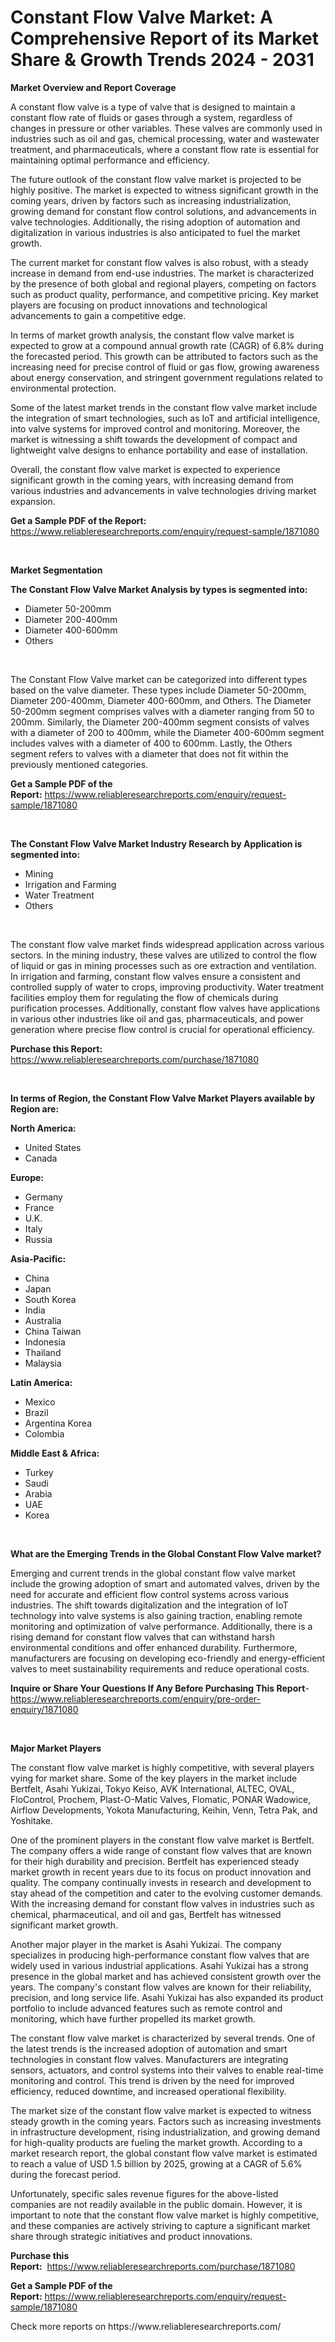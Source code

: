 <p><h1>Constant Flow Valve Market: A Comprehensive Report of its Market Share & Growth Trends 2024 - 2031</h1></p><p><strong>Market Overview and Report Coverage</strong></p>
<p><p>A constant flow valve is a type of valve that is designed to maintain a constant flow rate of fluids or gases through a system, regardless of changes in pressure or other variables. These valves are commonly used in industries such as oil and gas, chemical processing, water and wastewater treatment, and pharmaceuticals, where a constant flow rate is essential for maintaining optimal performance and efficiency.</p><p>The future outlook of the constant flow valve market is projected to be highly positive. The market is expected to witness significant growth in the coming years, driven by factors such as increasing industrialization, growing demand for constant flow control solutions, and advancements in valve technologies. Additionally, the rising adoption of automation and digitalization in various industries is also anticipated to fuel the market growth.</p><p>The current market for constant flow valves is also robust, with a steady increase in demand from end-use industries. The market is characterized by the presence of both global and regional players, competing on factors such as product quality, performance, and competitive pricing. Key market players are focusing on product innovations and technological advancements to gain a competitive edge.</p><p>In terms of market growth analysis, the constant flow valve market is expected to grow at a compound annual growth rate (CAGR) of 6.8% during the forecasted period. This growth can be attributed to factors such as the increasing need for precise control of fluid or gas flow, growing awareness about energy conservation, and stringent government regulations related to environmental protection.</p><p>Some of the latest market trends in the constant flow valve market include the integration of smart technologies, such as IoT and artificial intelligence, into valve systems for improved control and monitoring. Moreover, the market is witnessing a shift towards the development of compact and lightweight valve designs to enhance portability and ease of installation.</p><p>Overall, the constant flow valve market is expected to experience significant growth in the coming years, with increasing demand from various industries and advancements in valve technologies driving market expansion.</p></p>
<p><strong>Get a Sample PDF of the Report:</strong> <a href="https://www.reliableresearchreports.com/enquiry/request-sample/1871080">https://www.reliableresearchreports.com/enquiry/request-sample/1871080</a></p>
<p>&nbsp;</p>
<p><strong>Market Segmentation</strong></p>
<p><strong>The Constant Flow Valve Market Analysis by types is segmented into:</strong></p>
<p><ul><li>Diameter 50-200mm</li><li>Diameter 200-400mm</li><li>Diameter 400-600mm</li><li>Others</li></ul></p>
<p>&nbsp;</p>
<p><p>The Constant Flow Valve market can be categorized into different types based on the valve diameter. These types include Diameter 50-200mm, Diameter 200-400mm, Diameter 400-600mm, and Others. The Diameter 50-200mm segment comprises valves with a diameter ranging from 50 to 200mm. Similarly, the Diameter 200-400mm segment consists of valves with a diameter of 200 to 400mm, while the Diameter 400-600mm segment includes valves with a diameter of 400 to 600mm. Lastly, the Others segment refers to valves with a diameter that does not fit within the previously mentioned categories.</p></p>
<p><strong>Get a Sample PDF of the Report:</strong>&nbsp;<a href="https://www.reliableresearchreports.com/enquiry/request-sample/1871080">https://www.reliableresearchreports.com/enquiry/request-sample/1871080</a></p>
<p>&nbsp;</p>
<p><strong>The Constant Flow Valve Market Industry Research by Application is segmented into:</strong></p>
<p><ul><li>Mining</li><li>Irrigation and Farming</li><li>Water Treatment</li><li>Others</li></ul></p>
<p>&nbsp;</p>
<p><p>The constant flow valve market finds widespread application across various sectors. In the mining industry, these valves are utilized to control the flow of liquid or gas in mining processes such as ore extraction and ventilation. In irrigation and farming, constant flow valves ensure a consistent and controlled supply of water to crops, improving productivity. Water treatment facilities employ them for regulating the flow of chemicals during purification processes. Additionally, constant flow valves have applications in various other industries like oil and gas, pharmaceuticals, and power generation where precise flow control is crucial for operational efficiency.</p></p>
<p><strong>Purchase this Report:</strong>&nbsp; <a href="https://www.reliableresearchreports.com/purchase/1871080">https://www.reliableresearchreports.com/purchase/1871080</a></p>
<p>&nbsp;</p>
<p><strong>In terms of Region, the Constant Flow Valve Market Players available by Region are:</strong></p>
<p>
    <p> <strong> North America: </strong>
        <ul>
            <li>United States</li>
            <li>Canada</li>
        </ul>
        </p> 
    <p> <strong> Europe: </strong>
        <ul>
            <li>Germany</li>
            <li>France</li>
            <li>U.K.</li>
            <li>Italy</li>
            <li>Russia</li>
        </ul>
        </p> 
    <p> <strong> Asia-Pacific: </strong>
        <ul>
            <li>China</li>
            <li>Japan</li>
            <li>South Korea</li>
            <li>India</li>
            <li>Australia</li>
            <li>China Taiwan</li>
            <li>Indonesia</li>
            <li>Thailand</li>
            <li>Malaysia</li>
        </ul>
        </p> 
    <p> <strong> Latin America: </strong>
        <ul>
            <li>Mexico</li>
            <li>Brazil</li>
            <li>Argentina Korea</li>
            <li>Colombia</li>
        </ul>
        </p> 
    <p> <strong> Middle East & Africa: </strong>
        <ul>
            <li>Turkey</li>
            <li>Saudi</li>
            <li>Arabia</li>
            <li>UAE</li>
            <li>Korea</li>
        </ul>
    </p>
    </p>
<p>&nbsp;</p>
<p><strong>What are the Emerging Trends in the Global Constant Flow Valve market?</strong></p>
<p><p>Emerging and current trends in the global constant flow valve market include the growing adoption of smart and automated valves, driven by the need for accurate and efficient flow control systems across various industries. The shift towards digitalization and the integration of IoT technology into valve systems is also gaining traction, enabling remote monitoring and optimization of valve performance. Additionally, there is a rising demand for constant flow valves that can withstand harsh environmental conditions and offer enhanced durability. Furthermore, manufacturers are focusing on developing eco-friendly and energy-efficient valves to meet sustainability requirements and reduce operational costs.</p></p>
<p><strong>Inquire or Share Your Questions If Any Before Purchasing This Report</strong>- <a href="https://www.reliableresearchreports.com/enquiry/pre-order-enquiry/1871080">https://www.reliableresearchreports.com/enquiry/pre-order-enquiry/1871080</a></p>
<p>&nbsp;</p>
<p><strong>Major Market Players</strong></p>
<p><p>The constant flow valve market is highly competitive, with several players vying for market share. Some of the key players in the market include Bertfelt, Asahi Yukizai, Tokyo Keiso, AVK International, ALTEC, OVAL, FloControl, Prochem, Plast-O-Matic Valves, Flomatic, PONAR Wadowice, Airflow Developments, Yokota Manufacturing, Keihin, Venn, Tetra Pak, and Yoshitake.</p><p>One of the prominent players in the constant flow valve market is Bertfelt. The company offers a wide range of constant flow valves that are known for their high durability and precision. Bertfelt has experienced steady market growth in recent years due to its focus on product innovation and quality. The company continually invests in research and development to stay ahead of the competition and cater to the evolving customer demands. With the increasing demand for constant flow valves in industries such as chemical, pharmaceutical, and oil and gas, Bertfelt has witnessed significant market growth.</p><p>Another major player in the market is Asahi Yukizai. The company specializes in producing high-performance constant flow valves that are widely used in various industrial applications. Asahi Yukizai has a strong presence in the global market and has achieved consistent growth over the years. The company's constant flow valves are known for their reliability, precision, and long service life. Asahi Yukizai has also expanded its product portfolio to include advanced features such as remote control and monitoring, which have further propelled its market growth.</p><p>The constant flow valve market is characterized by several trends. One of the latest trends is the increased adoption of automation and smart technologies in constant flow valves. Manufacturers are integrating sensors, actuators, and control systems into their valves to enable real-time monitoring and control. This trend is driven by the need for improved efficiency, reduced downtime, and increased operational flexibility.</p><p>The market size of the constant flow valve market is expected to witness steady growth in the coming years. Factors such as increasing investments in infrastructure development, rising industrialization, and growing demand for high-quality products are fueling the market growth. According to a market research report, the global constant flow valve market is estimated to reach a value of USD 1.5 billion by 2025, growing at a CAGR of 5.6% during the forecast period.</p><p>Unfortunately, specific sales revenue figures for the above-listed companies are not readily available in the public domain. However, it is important to note that the constant flow valve market is highly competitive, and these companies are actively striving to capture a significant market share through strategic initiatives and product innovations.</p></p>
<p><strong>Purchase this Report:</strong>&nbsp;&nbsp;<a href="https://www.reliableresearchreports.com/purchase/1871080">https://www.reliableresearchreports.com/purchase/1871080</a></p>
<p></p>
<p><strong>Get a Sample PDF of the Report:</strong>&nbsp;<a href="https://www.reliableresearchreports.com/enquiry/request-sample/1871080">https://www.reliableresearchreports.com/enquiry/request-sample/1871080</a></p>
<p>Check more reports on https://www.reliableresearchreports.com/</p>